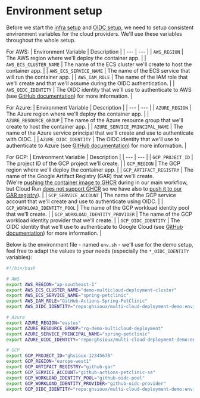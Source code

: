 # Environment setup

Before we start the [infra setup](../infra-setup/) and [OIDC setup](../oidc-setup/), we need to setup consistent environment variables for the cloud providers. We'll use these variables throughout the whole setup.

For AWS:
| Environment Variable | Description |
| --- | --- | 
| `AWS_REGION` | The AWS region where we'll deploy the container app. |
| `AWS_ECS_CLUSTER_NAME` | The name of the ECS cluster we'll create to host the container app. |
| `AWS_ECS_SERVICE_NAME` | The name of the ECS service that will run the container app. |
| `AWS_IAM_ROLE` | The name of the IAM role that we'll create and that we'll assume during the OIDC authentication. |
| `AWS_OIDC_IDENTITY` | The OIDC identity that we'll use to authenticate to AWS (see [GitHub documentation](https://docs.github.com/en/actions/deployment/security-hardening-your-deployments/about-security-hardening-with-openid-connect#configuring-the-oidc-trust-with-the-cloud)) for more information.  |

For Azure:
| Environment Variable | Description |
| --- | --- | 
| `AZURE_REGION` | The Azure region where we'll deploy the container app. |
| `AZURE_RESOURCE_GROUP` | The name of the Azure resource group that we'll create to host the container app. |
| `AZURE_SERVICE_PRINCIPAL_NAME` | The name of the Azure service principal that we'll create and use to authenticate with OIDC. |
| `AZURE_OIDC_IDENTITY` | The OIDC identity that we'll use to authenticate to Azure (see [GitHub documentation](https://docs.github.com/en/actions/deployment/security-hardening-your-deployments/about-security-hardening-with-openid-connect#configuring-the-oidc-trust-with-the-cloud)) for more information.  |

For GCP:
| Environment Variable | Description |
| --- | --- | 
| `GCP_PROJECT_ID` | The project ID of the GCP project we'll create. |
| `GCP_REGION` | The GCP region where we'll deploy the container app. |
| `GCP_ARTIFACT_REGISTRY` | The name of the Google Artifact Registry (GAR) that we'll create. <br/>(We're [pushing the container image to GHCR](https://github.com/ghsioux/multi-cloud-deployment-demo/blob/main/.github/workflows/multi-cloud-deployment.yml#L100-L111) during in our main workflow, but Cloud Run [does not support GHCR](https://cloud.google.com/run/docs/deploying#images) so we have also to [push it to our GAR registry](https://github.com/ghsioux/multi-cloud-deployment-demo/blob/update-doc/.github/workflows/deploy-to-gcp-cloudrun.yml#L79-L83)). |
| `GCP_SERVICE_ACCOUNT` | The name of the GCP service account that we'll create and use to authenticate using OIDC. |
| `GCP_WORKLOAD_IDENTITY_POOL` | The name of the GCP workload identity pool that we'll create. |
| `GCP_WORKLOAD_IDENTITY_PROVIDER` | The name of the GCP workload identity provider that we'll create. |
| `GCP_OIDC_IDENTITY` | The OIDC identity that we'll use to authenticate to Google Cloud (see [GitHub documentation](https://docs.github.com/en/actions/deployment/security-hardening-your-deployments/about-security-hardening-with-openid-connect#configuring-the-oidc-trust-with-the-cloud)) for more information.  |

Below is the environment file - named `env.sh` - we'll use for the demo setup, feel free to adapt the values to your needs (especially the `*_OIDC_IDENTITY` variables):

```bash
#!/bin/bash

# AWS
export AWS_REGION="ap-southeast-1"
export AWS_ECS_CLUSTER_NAME="demo-multicloud-deployment-cluster"
export AWS_ECS_SERVICE_NAME="spring-petclinic"
export AWS_IAM_ROLE="GitHub-Actions-Spring-PetClinic"
export AWS_OIDC_IDENTITY="repo:ghsioux/multi-cloud-deployment-demo:environment:aws"

# Azure
export AZURE_REGION="eastus"
export AZURE_RESOURCE_GROUP="rg-demo-multicloud-deployment"
export AZURE_SERVICE_PRINCIPAL_NAME="spring-petclinic"
export AZURE_OIDC_IDENTITY="repo:ghsioux/multi-cloud-deployment-demo:environment:azure"

# GCP
export GCP_PROJECT_ID="ghsioux-12345678"
export GCP_REGION="europe-west1"
export GCP_ARTIFACT_REGISTRY="github-gar"
export GCP_SERVICE_ACCOUNT="github-actions-petclinic-sa"
export GCP_WORKLOAD_IDENTITY_POOL="github-oidc-pool"
export GCP_WORKLOAD_IDENTITY_PROVIDER="github-oidc-provider"
export GCP_OIDC_IDENTITY="repo:ghsioux/multi-cloud-deployment-demo:environment:gcp"
```

